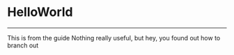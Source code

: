 # HelloWorld
----------
This is from the guide
Nothing really useful, but hey, you found out how to branch out
